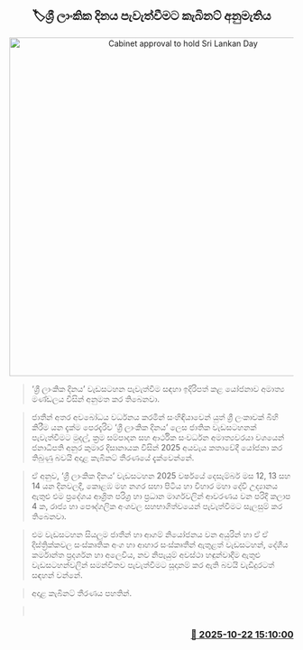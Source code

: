 <p align='center'><b><h2 align='center' title='Cabinet approval to hold Sri Lankan Day'>🏷ශ්‍රී ලාංකික දිනය පැවැත්වීමට කැබිනට් අනුමැතිය</h2></b></p>
<p align='center'><img src='https://helakuru.sgp1.cdn.digitaloceanspaces.com/esana/images/lib/srilanka-flag-down-archived.jpg' width='600' alt='Cabinet approval to hold Sri Lankan Day'></p>

> ‘ශ්‍රී ලාංකික දිනය’ වැඩසටහන පැවැත්වීම සඳහා ඉදිරිපත් කළ යෝජනාව අමාත්‍ය මණ්ඩලය විසින් අනුමත කර තිබෙනවා.

> ජාතීන් අතර අවබෝධය වර්ධනය කරමින් සංහිඳියාවෙන් යුත් ශ්‍රී ලංකාවක් බිහි කිරීම යන දැක්ම පෙරදැරිව ‘ශ්‍රී ලාංකික දිනය’ ලෙස ජාතික වැඩසටහනක් පැවැත්වීමට මුදල්, ක්‍රම සම්පාදන සහ ආර්ථික සංවර්ධන අමාත්‍යවරයා වශයෙන් ජනාධිපති අනුර කුමාර දිසානායක විසින් 2025 අයවැය කතාවේදී යෝජනා කර තිබුණු බවයි අදාළ කැබිනට් තීරණයේ දැක්වෙන්නේ.

> ඒ අනුව, ‘ශ්‍රී ලාංකික දිනය’ වැඩසටහන 2025 වර්ෂයේ දෙසැම්බර් මස 12, 13 සහ 14 යන දිනවලදී, කොළඹ මහ නගර සභා පිටිය හා විහාර මහා දේවි උද්‍යානය ඇතුළු එම ප්‍රදේශය ආශ්‍රිත පරිශ්‍ර හා ප්‍රධාන මාර්ගවලින් ආවරණය වන පරිදි කලාප 4 ක, රාජ්‍ය හා පෞද්ගලික අංශවල සහභාගිත්වයෙන් පැවැත්වීමට සැලසුම් කර තිබෙනවා.

> එම වැඩසටහන සියලුම ජාතීන් හා ආගම් නියෝජනය වන අයුරින් හා ඒ ඒ දිස්ත්‍රික්කවල සංස්කෘතික අංග හා ආහාර සංස්කෘතීන් ඇතුළත් වැඩසටහන්, දේශීය කර්මාන්ත ප්‍රදර්ශන හා අලෙවිය, නව නිපැයුම් අවස්ථා හඳුන්වාදීම ඇතුළු වැඩසටහන්වලින් සමන්විතව පැවැත්වීමට සූදානම් කර ඇති බවයි වැඩිදුරටත් සඳහන් වන්නේ.

> අදාළ කැබිනට් තීරණය පහතින්.

>  



<h3 align='right'><a href='https://www.helakuru.lk/esana/p/114694/'>📅 2025-10-22 15:10:00</a></h3>
